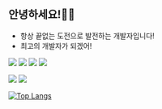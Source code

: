 ## 안녕하세요!👋😎
<ul>
  <li>항상 끝없는 도전으로 발전하는 개발자입니다!</li>
  <li>최고의 개발자가 되겠어!</li>
</ul>
<p>
  <img src="https://img.shields.io/badge/html5-%23E34F26.svg?&style=flat-square&logo=html5&logoColor=white" />
  <img src="https://img.shields.io/badge/css3-%231572B6.svg?&style=flat-square&logo=css3&logoColor=white" />
  <img src="https://img.shields.io/badge/javascript-%23F7DF1E.svg?&style=flat-square&logo=javascript&logoColor=black" />
  <img src="https://img.shields.io/badge/react-%2361DAFB.svg?&style=flat-square&logo=react&logoColor=black" />
</p>
<p>
  <img src="https://img.shields.io/badge/python-%233776AB.svg?&style=flat-square&logo=python&logoColor=white" />
  <img src="https://img.shields.io/badge/java-%23007396.svg?&style=flat-square&logo=java&logoColor=white" />
</p>

[![Top Langs](https://github-readme-stats.vercel.app/api/top-langs/?username=Yanasna)](https://github.com/anuraghazra/github-readme-stats)

<!--
**Yanasna/Yanasna** is a ✨ _special_ ✨ repository because its `README.md` (this file) appears on your GitHub profile.

Here are some ideas to get you started:

- 🔭 I’m currently working on ...
- 🌱 I’m currently learning ...
- 👯 I’m looking to collaborate on ...
- 🤔 I’m looking for help with ...
- 💬 Ask me about ...
- 📫 How to reach me: ...
- 😄 Pronouns: ...
- ⚡ Fun fact: ...
-->
